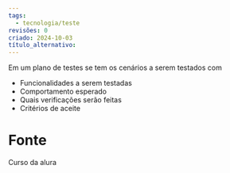 ```yaml
---
tags:
  - tecnologia/teste
revisões: 0
criado: 2024-10-03
título_alternativo:
---
```

Em um plano de testes se tem os cenários a serem testados com
- Funcionalidades a serem testadas
- Comportamento esperado
- Quais verificações serão feitas
- Critérios de aceite
# Fonte
Curso da alura
